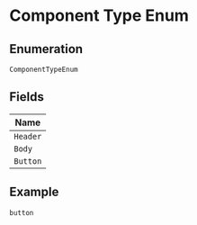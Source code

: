 
# Component Type Enum

## Enumeration

`ComponentTypeEnum`

## Fields

| Name |
|  --- |
| `Header` |
| `Body` |
| `Button` |

## Example

```
button
```

